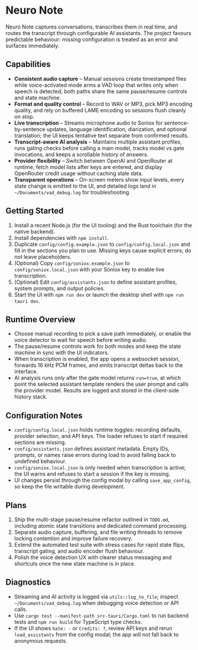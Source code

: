 # Neuro Note

Neuro Note captures conversations, transcribes them in real time, and routes the transcript through configurable AI assistants. The project favours predictable behaviour: missing configuration is treated as an error and surfaces immediately.

## Capabilities

- **Consistent audio capture** – Manual sessions create timestamped files while voice-activated mode arms a VAD loop that writes only when speech is detected; both paths share the same pause/resume controls and state machine.
- **Format and quality control** – Record to WAV or MP3, pick MP3 encoding quality, and rely on buffered LAME encoding so sessions flush cleanly on stop.
- **Live transcription** – Streams microphone audio to Soniox for sentence-by-sentence updates, language identification, diarization, and optional translation; the UI keeps tentative text separate from confirmed results.
- **Transcript-aware AI analysis** – Maintains multiple assistant profiles, runs gating checks before calling a main model, tracks model vs gate invocations, and keeps a scrollable history of answers.
- **Provider flexibility** – Switch between OpenAI and OpenRouter at runtime, fetch model lists after keys are entered, and display OpenRouter credit usage without caching stale data.
- **Transparent operations** – On-screen meters show input levels, every state change is emitted to the UI, and detailed logs land in `~/Documents/vad_debug.log` for troubleshooting.

## Getting Started

1. Install a recent Node.js (for the UI tooling) and the Rust toolchain (for the native backend).
2. Install dependencies with `npm install`.
3. Duplicate `config/config.example.json` to `config/config.local.json` and fill in the sections you plan to use. Missing keys cause explicit errors; do not leave placeholders.
4. (Optional) Copy `config/soniox.example.json` to `config/soniox.local.json` with your Soniox key to enable live transcription.
5. (Optional) Edit `config/assistants.json` to define assistant profiles, system prompts, and output policies.
6. Start the UI with `npm run dev` or launch the desktop shell with `npm run tauri dev`.

## Runtime Overview

- Choose manual recording to pick a save path immediately, or enable the voice detector to wait for speech before writing audio.
- The pause/resume controls work for both modes and keep the state machine in sync with the UI indicators.
- When transcription is enabled, the app opens a websocket session, forwards 16 kHz PCM frames, and emits transcript deltas back to the interface.
- AI analysis runs only after the gate model returns `run=true`, at which point the selected assistant template renders the user prompt and calls the provider model. Results are logged and stored in the client-side history stack.

## Configuration Notes

- `config/config.local.json` holds runtime toggles: recording defaults, provider selection, and API keys. The loader refuses to start if required sections are missing.
- `config/assistants.json` defines assistant metadata. Empty IDs, prompts, or names raise errors during load to avoid falling back to undefined behaviour.
- `config/soniox.local.json` is only needed when transcription is active; the UI warns and refuses to start a session if the key is missing.
- UI changes persist through the config modal by calling `save_app_config`, so keep the file writable during development.

## Plans

1. Ship the multi-stage pause/resume refactor outlined in `TODO.md`, including atomic state transitions and dedicated command processing.
2. Separate audio capture, buffering, and file writing threads to remove locking contention and improve failure recovery.
3. Extend the automated test suite with stress cases for rapid state flips, transcript gating, and audio encoder flush behaviour.
4. Polish the voice detection UX with clearer status messaging and shortcuts once the new state machine is in place.

## Diagnostics

- Streaming and AI activity is logged via `utils::log_to_file`; inspect `~/Documents/vad_debug.log` when debugging voice detection or API calls.
- Use `cargo test --manifest-path src-tauri/Cargo.toml` to run backend tests and `npm run build` for TypeScript type checks.
- If the UI shows `Gate: -` or `Credits: ?`, review API keys and rerun `load_assistants` from the config modal; the app will not fall back to anonymous requests.
